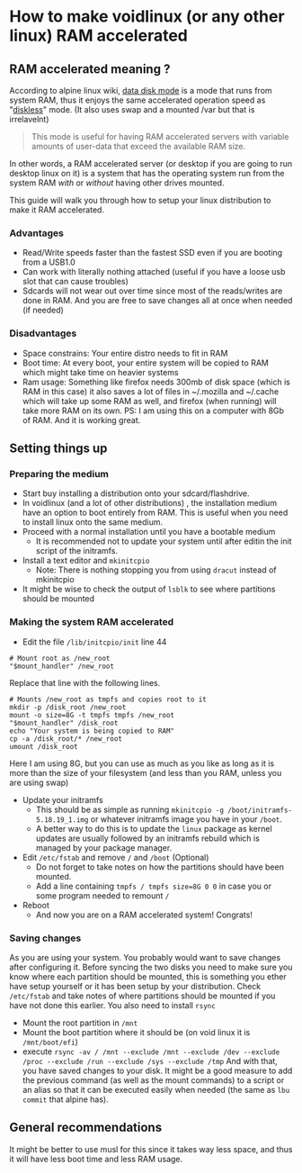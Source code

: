 # How to make voidlinux (or any other linux) RAM accelerated
## RAM accelerated meaning ?
According to alpine linux wiki, [data disk mode](https://wiki.alpinelinux.org/wiki/Alpine_Install:_from_a_disc_to_PC_Engines_APU#Data_Disk_Mode) is a mode that runs from system RAM, thus it enjoys the same accelerated operation speed as "[diskless](https://wiki.alpinelinux.org/wiki/Alpine_Install:_from_a_disc_to_PC_Engines_APU#Diskless_Mode)" mode. (It also uses swap and a mounted /var but that is irrelavelnt)
> This mode is useful for having RAM accelerated servers with variable amounts of user-data that exceed the available RAM size.

In other words, a RAM accelerated server (or desktop if you are going to run desktop linux on it) is a system that has the operating system run from the system RAM *with* or *without* having other drives mounted.

This guide will walk you through how to setup your linux distribution to make it RAM accelerated.

### Advantages
* Read/Write speeds faster than the fastest SSD even if you are booting from a USB1.0
* Can work with literally nothing attached (useful if you have a loose usb slot that can cause troubles)
* Sdcards will not wear out over time since most of the reads/writes are done in RAM. And you are free to save changes all at once when needed (if needed)

### Disadvantages
* Space constrains: Your entire distro needs to fit in RAM
* Boot time: At every boot, your entire system will be copied to RAM which might take time on heavier systems
* Ram usage: Something like firefox needs 300mb of disk space (which is RAM in this case) it also saves a lot of files in ~/.mozilla and ~/.cache which will take up some RAM as well, and firefox (when running) will take more RAM on its own.
PS: I am using this on a computer with 8Gb of RAM. And it is working great.

## Setting things up
### Preparing the medium
* Start buy installing a distribution onto your sdcard/flashdrive.
* In voidlinux (and a lot of other distributions) , the installation medium have an option to boot entirely from RAM. This is useful when you need to install linux onto the same medium.
* Proceed with a normal installation until you have a bootable medium
  * It is recommended not to update your system until after editin the init script of the initramfs.
* Install a text editor and `mkinitcpio`
  * Note: There is nothing stopping you from using `dracut` instead of mkinitcpio
* It might be wise to check the output of `lsblk` to see where partitions should be mounted

### Making the system RAM accelerated
* Edit the file `/lib/initcpio/init` line 44
```ash
# Mount root as /new_root
"$mount_handler" /new_root
```
Replace that line with the following lines.
```ash
# Mounts /new_root as tmpfs and copies root to it
mkdir -p /disk_root /new_root
mount -o size=8G -t tmpfs tmpfs /new_root
"$mount_handler" /disk_root
echo "Your system is being copied to RAM"
cp -a /disk_root/* /new_root
umount /disk_root
```
Here I am using 8G, but you can use as much as you like as long as it is more than the size of your filesystem (and less than you RAM, unless you are using swap)

* Update your initramfs
  * This should be as simple as running `mkinitcpio -g /boot/initramfs-5.18.19_1.img` or whatever initramfs image you have in your `/boot`. 
  * A better way to do this is to update the `linux` package as kernel updates are usually followed by an initramfs rebuild which is managed by your package manager.
* Edit `/etc/fstab` and remove `/` and `/boot` (Optional)
  * Do not forget to take notes on how the partitions should have been mounted.
  * Add a line containing `tmpfs / tmpfs size=8G 0 0` in case you or some program needed to remount `/`
* Reboot
  * And now you are on a RAM accelerated system! Congrats!

### Saving changes
As you are using your system. You probably would want to save changes after configuring it.
Before syncing the two disks you need to make sure you know where each partition should be mounted, this is something you ether have setup yourself or it has been setup by your distribution. Check `/etc/fstab` and take notes of where partitions should be mounted if you have not done this earlier.
You also need to install `rsync`
* Mount the root partition in `/mnt`
* Mount the boot partition where it should be (on void linux it is `/mnt/boot/efi`)
* execute `rsync -av / /mnt --exclude /mnt --exclude /dev --exclude /proc --exclude /run --exclude /sys --exclude /tmp`
And with that, you have saved changes to your disk. It might be a good measure to add the previous command (as well as the mount commands) to a script or an alias so that it can be executed easily when needed (the same as `lbu commit` that alpine has).

## General recommendations
It might be better to use musl for this since it takes way less space, and thus it will have less boot time and less RAM usage.

